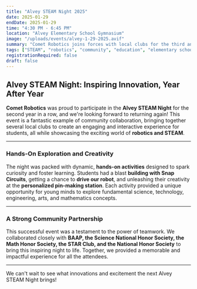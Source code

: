 ```yaml
---
title: "Alvey STEAM Night 2025"
date: 2025-01-29
endDate: 2025-01-29
time: "4:30 PM - 6:45 PM"
location: "Alvey Elementary School Gymnasium"
image: "/uploads/events/alvey-1-29-2025.avif"
summary: "Comet Robotics joins forces with local clubs for the third annual Alvey STEAM Night, offering engaging, hands-on activities in robotics and beyond!"
tags: ["STEAM", "robotics", "community", "education", "elementary school", "collaboration"]
registrationRequired: false
draft: false
---
```


## Alvey STEAM Night: Inspiring Innovation, Year After Year

**Comet Robotics** was proud to participate in the **Alvey STEAM Night** for the second year in a row, and we're looking forward to returning again! This event is a fantastic example of community collaboration, bringing together several local clubs to create an engaging and interactive experience for students, all while showcasing the exciting world of **robotics and STEAM**.

---

### Hands-On Exploration and Creativity

The night was packed with dynamic, **hands-on activities** designed to spark curiosity and foster learning. Students had a blast **building with Snap Circuits**, getting a chance to **drive our robot**, and unleashing their creativity at the **personalized pin-making station**. Each activity provided a unique opportunity for young minds to explore fundamental science, technology, engineering, arts, and mathematics concepts.

---

### A Strong Community Partnership

This successful event was a testament to the power of teamwork. We collaborated closely with **BAAP, the Science National Honor Society, the Math Honor Society, the STAR Club, and the National Honor Society** to bring this inspiring night to life. Together, we provided a memorable and impactful experience for all the attendees.

---

We can't wait to see what innovations and excitement the next Alvey STEAM Night brings!